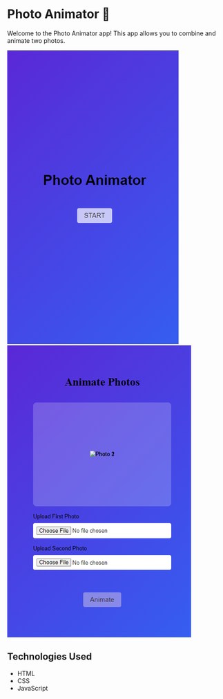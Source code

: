 # Photo Animator 📸

Welcome to the Photo Animator app! This app allows you to combine and animate two photos.

![Screenshot](Image/homepage.png)
![Screenshot](Image/mainpage.png)

## Technologies Used

- HTML
- CSS
- JavaScript

